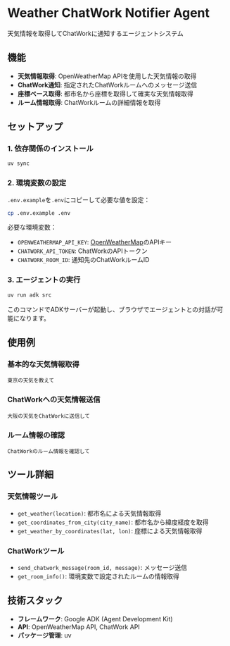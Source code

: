 # Weather ChatWork Notifier Agent

天気情報を取得してChatWorkに通知するエージェントシステム

## 機能

- **天気情報取得**: OpenWeatherMap APIを使用した天気情報の取得
- **ChatWork通知**: 指定されたChatWorkルームへのメッセージ送信
- **座標ベース取得**: 都市名から座標を取得して確実な天気情報取得
- **ルーム情報取得**: ChatWorkルームの詳細情報を取得

## セットアップ

### 1. 依存関係のインストール

```bash
uv sync
```

### 2. 環境変数の設定

`.env.example`を`.env`にコピーして必要な値を設定：

```bash
cp .env.example .env
```

必要な環境変数：
- `OPENWEATHERMAP_API_KEY`: [OpenWeatherMap](https://openweathermap.org/api)のAPIキー
- `CHATWORK_API_TOKEN`: ChatWorkのAPIトークン
- `CHATWORK_ROOM_ID`: 通知先のChatWorkルームID

### 3. エージェントの実行

```bash
uv run adk src
```

このコマンドでADKサーバーが起動し、ブラウザでエージェントとの対話が可能になります。

## 使用例

### 基本的な天気情報取得
```
東京の天気を教えて
```

### ChatWorkへの天気情報送信
```
大阪の天気をChatWorkに送信して
```

### ルーム情報の確認
```
ChatWorkのルーム情報を確認して
```

## ツール詳細

### 天気情報ツール
- `get_weather(location)`: 都市名による天気情報取得
- `get_coordinates_from_city(city_name)`: 都市名から緯度経度を取得
- `get_weather_by_coordinates(lat, lon)`: 座標による天気情報取得

### ChatWorkツール
- `send_chatwork_message(room_id, message)`: メッセージ送信
- `get_room_info()`: 環境変数で設定されたルームの情報取得

## 技術スタック

- **フレームワーク**: Google ADK (Agent Development Kit)
- **API**: OpenWeatherMap API, ChatWork API
- **パッケージ管理**: uv